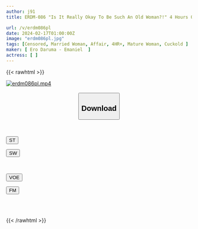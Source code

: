 ```yaml
---
author: j91
title: ERDM-086 "Is It Really Okay To Be Such An Old Woman?!" 4 Hours Of Uncool Relationship With My Friend's Mother Who Is The Same Age As My Mother

url: /v/erdm086pl
date: 2024-02-17T01:00:00Z
image: "erdm086pl.jpg"
tags: [Censored, Married Woman, Affair, 4HR+, Mature Woman, Cuckold	]
maker: [ Ero Daruma - Emaniel  ]
actress: [ ]
---
```



{{< rawhtml >}}

<div class="video" data-videoid="oARvWGRwyKtJVbm">
    <a href="javascript:;">
        <img src="/v/erdm086pl/erdm086pl.jpg" width="WIDTH" height="HEIGHT" alt="erdm086pl.mp4" loading="lazy">
    </a>
</div>

<script type="text/javascript" src="https://j91.asia/asset/on-demand-st.js"></script>

<br>
  <link rel="stylesheet" href="https://j91.asia/asset/bs5.css">
  
  <center>
  <button class="btn btn-primary" type="button" data-bs-toggle="collapse" data-bs-target=".multi-collapse" aria-expanded="false" aria-controls="multiCollapseExample1 multiCollapseExample2"><h2>Download</h2></button></center>
</p>
<div class="row">
  <div class="col">
    <div class="collapse multi-collapse" id="multiCollapseExample1">
      <div class="card card-body">
	      	      <br>
<div class="buttons">  
<p><a href="https://streamtape.to/v/oARvWGRwyKtJVbm" target="_blank"><button class="btn-hover color-3"><i class="fa fa-download"></i> ST</button></a></p>
<p><a href="https://cdnwish.com/nfn71cszt2jo" target="_blank"><button class="btn-hover color-2"><i class="fa fa-download"></i> SW</button></a></p></div>
    </div>
  </div>
</div>
  <div class="col">
    <div class="collapse multi-collapse" id="multiCollapseExample2">
      <div class="card card-body">
	      <br>
<div class="buttons">
<p><a href="https://voe.sx/wflxgdfegxxs"><button class="btn-hover color-9"><i class="fa fa-download"></i> VOE</button></a></p>
<p><a href="https://filemoon.sx/d/202ljy6n45yu"><button class="btn-hover color-8"><i class="fa fa-download"></i> FM</button></a></p></div>
<br><br>
      </div>
    </div>
  </div>
</div>

{{< /rawhtml >}}